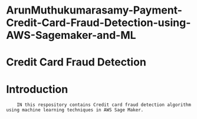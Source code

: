 # ArunMuthukumarasamy-Payment-Credit-Card-Fraud-Detection-using-AWS-Sagemaker-and-ML
# Credit Card Fraud Detection 
# Introduction 
        IN this respository contains Credit card fraud detection algorithm using machine learning techniques in AWS Sage Maker.
